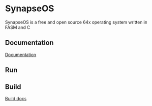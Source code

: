 # SynapseOS
SynapseOS is a free and open source 64x operating system written in FASM and C

## Documentation
[Documentation](https://synapse-os.github.io/doc)
## Run


## Build
[Build docs](https://synapse-os.github.io/doc/build)
